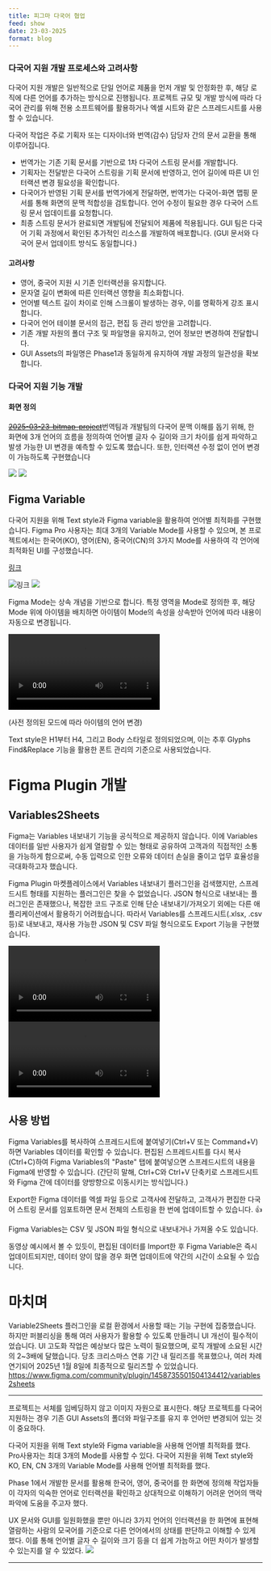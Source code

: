 ```yaml
---
title: 피그마 다국어 협업
feed: show
date: 23-03-2025
format: blog
---
```


### 다국어 지원 개발 프로세스와 고려사항
다국어 지원 개발은 일반적으로 단일 언어로 제품을 먼저 개발 및 안정화한 후, 해당 로직에 다른 언어를 추가하는 방식으로 진행됩니다. 프로젝트 규모 및 개발 방식에 따라 다국어 관리를 위해 전용 소프트웨어를 활용하거나 엑셀 시트와 같은 스프레드시트를 사용할 수 있습니다.

다국어 작업은 주로 기획자 또는 디자이너와 번역(감수) 담당자 간의 문서 교환을 통해 이루어집니다.
- 번역가는 기존 기획 문서를 기반으로 1차 다국어 스트링 문서를 개발합니다.
- 기획자는 전달받은 다국어 스트링을 기획 문서에 반영하고, 언어 길이에 따른 UI 인터랙션 변경 필요성을 확인합니다.
- 다국어가 반영된 기획 문서를 번역가에게 전달하면, 번역가는 다국어-화면 맵핑 문서를 통해 화면의 문맥 적합성을 검토합니다. 언어 수정이 필요한 경우 다국어 스트링 문서 업데이트를 요청합니다.
- 최종 스트링 문서가 완료되면 개발팀에 전달되어 제품에 적용됩니다. GUI 팀은 다국어 기획 과정에서 확인된 추가적인 리소스를 개발하여 배포합니다. (GUI 문서와 다국어 문서 업데이트 방식도 동일합니다.)

#### 고려사항
- 영어, 중국어 지원 시 기존 인터랙션을 유지합니다.
- 문자열 길이 변화에 따른 인터랙션 영향을 최소화합니다.
- 언어별 텍스트 길이 차이로 인해 스크롤이 발생하는 경우, 이를 명확하게 강조 표시합니다.
- 다국어 언어 테이블 문서의 접근, 편집 등 관리 방안을 고려합니다.
- 기존 개발 자원의 폴더 구조 및 파일명을 유지하고, 언어 정보만 변경하여 전달합니다.
- GUI Assets의 파일명은 Phase1과 동일하게 유지하여 개발 과정의 일관성을 확보합니다.

### 다국어 지원 기능 개발
#### 화면 정의

~~[2025-03-23-bitmap-project](_posts/2025-03-23-bitmap-project.md)~~번역팀과 개발팀의 다국어 문맥 이해를 돕기 위해, 한 화면에 3개 언어의 흐름을 정의하여 언어별 글자 수 길이와 크기 차이를 쉽게 파악하고 발생 가능한 UI 변경을 예측할 수 있도록 했습니다. 또한, 인터랙션 수정 없이 언어 변경이 가능하도록 구현했습니다

![](/assets/img/03_bp_screen_Flow_1.png)
![](/assets/img/03_bp_screen_Flow_2.png)



## Figma Variable

다국어 지원을 위해 Text style과 Figma variable을 활용하여 언어별 최적화를 구현했습니다. Figma Pro 사용자는 최대 3개의 Variable Mode를 사용할 수 있으며, 본 프로젝트에서는 한국어(KO), 영어(EN), 중국어(CN)의 3가지 Mode를 사용하여 각 언어에 최적화된 UI를 구성했습니다.

[링크](https://help.figma.com/hc/en-us/articles/15145852043927-Create-and-manage-variables)

![링크](/assets/img/03_bp_help_center.png)
![](/assets/img/03_bp_figma_variable.png)

Figma Mode는 상속 개념을 기반으로 합니다. 특정 영역을 Mode로 정의한 후, 해당 Mode 위에 아이템을 배치하면 아이템이 Mode의 속성을 상속받아 언어에 따라 내용이 자동으로 변경됩니다.

![](/assets/img/bp_video_mode.mp4)

(사전 정의된 모드에 따라 아이템의 언어 변경)

Text style은 H1부터 H4, 그리고 Body 스타일로 정의되었으며, 이는 추후 Glyphs Find&Replace 기능을 활용한 폰트 관리의 기준으로 사용되었습니다.

# Figma Plugin 개발
## Variables2Sheets

Figma는 Variables 내보내기 기능을 공식적으로 제공하지 않습니다. 이에 Variables 데이터를 일반 사용자가 쉽게 열람할 수 있는 형태로 공유하여 고객과의 직접적인 소통을 가능하게 함으로써, 수동 입력으로 인한 오류와 데이터 손실을 줄이고 업무 효율성을 극대화하고자 했습니다.

Figma Plugin 마켓플레이스에서 Variables 내보내기 플러그인을 검색했지만, 스프레드시트 형태를 지원하는 플러그인은 찾을 수 없었습니다. JSON 형식으로 내보내는 플러그인은 존재했으나, 복잡한 코드 구조로 인해 단순 내보내기/가져오기 외에는 다른 애플리케이션에서 활용하기 어려웠습니다. 따라서 Variables를 스프레드시트(.xlsx, .csv 등)로 내보내고, 재사용 가능한 JSON 및 CSV 파일 형식으로도 Export 기능을 구현했습니다.

![](/assets/img/bp_video_plugin_shortcut.mp4)
![](assets/img/bp_video_plugin2.mp4)

## 사용 방법

Figma Variables를 복사하여 스프레드시트에 붙여넣기(Ctrl+V 또는 Command+V)하면 Variables 데이터를 확인할 수 있습니다. 편집된 스프레드시트를 다시 복사(Ctrl+C)하여 Figma Variables의 "Paste" 탭에 붙여넣으면 스프레드시트의 내용을 Figma에 반영할 수 있습니다. (간단히 말해, Ctrl+C와 Ctrl+V 단축키로 스프레드시트와 Figma 간에 데이터를 양방향으로 이동시키는 방식입니다.)

Export한 Figma 데이터를 엑셀 파일 등으로 고객사에 전달하고, 고객사가 편집한 다국어 스트링 문서를 임포트하면 문서 전체의 스트링을 한 번에 업데이트할 수 있습니다. 👍

Figma Variables는 CSV 및 JSON 파일 형식으로 내보내거나 가져올 수도 있습니다.

동영상 예시에서 볼 수 있듯이, 편집된 데이터를 Import한 후 Figma Variable은 즉시 업데이트되지만, 데이터 양이 많을 경우 화면 업데이트에 약간의 시간이 소요될 수 있습니다.

# 마치며
Variable2Sheets 플러그인을 로컬 환경에서 사용할 때는 기능 구현에 집중했습니다. 하지만 퍼블리싱을 통해 여러 사용자가 활용할 수 있도록 만들려니 UI 개선이 필수적이었습니다. UI 고도화 작업은 예상보다 많은 노력이 필요했으며, 로직 개발에 소요된 시간의 2~3배에 달했습니다. 당초 크리스마스 연휴 기간 내 릴리즈를 목표했으나, 여러 차례 연기되어 2025년 1월 8일에 최종적으로 릴리즈할 수 있었습니다.
https://www.figma.com/community/plugin/1458735501504134412/variables2sheets





-----

프로젝트는 서체를 임베딩하지 않고 이미지 자원으로 표시한다. 해당 프로젝트를 다국어 지원하는 경우 기존 GUI Assets의 폴더와 파일구조를 유지 후 언어만 변경되어 있는 것이 중요하다. 



다국어 지원을 위해 Text style와 Figma variable을 사용해 언어별 최적화를 했다.  Pro사용자는 최대 3개의 Mode를 사용할 수 있다. 다국어 지원을 위해 Text style와 KO, EN, CN 3개의 Variable Mode를 사용해 언어별 최적화를 했다.


Phase 1에서 개발한 문서를 활용해 한국어, 영어, 중국어를 한 화면에 정의해 작업자들이 각자의 익숙한 언어로 인터랙션을 확인하고 상대적으로 이해하기 어려운 언어의 맥락 파악에 도움을 주고자 했다.

UX 문서와 GUI를 일원화했을 뿐만 아니라 3가지 언어의 인터랙션을 한 화면에 표현해 열람하는 사람의 모국어를 기준으로 다른 언어에서의 상태를 판단하고 이해할 수 있게 했다. 이를 통해 언어별 글자 수 길이와 크기 등을 더 쉽게 가늠하고 어떤 차이가 발생할 수 있는지를 알 수 있었다.
![](/assets/img/03_bp_screen_Flow_2.png)




--------
